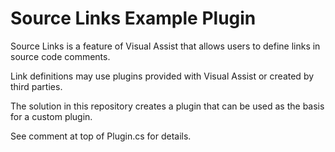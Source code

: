 # Source Links Example Plugin
Source Links is a feature of Visual Assist that allows users to define links in source code comments.

Link definitions may use plugins provided with Visual Assist or created by third parties.

The solution in this repository creates a plugin that can be used as the basis for a custom plugin.

See comment at top of Plugin.cs for details.
